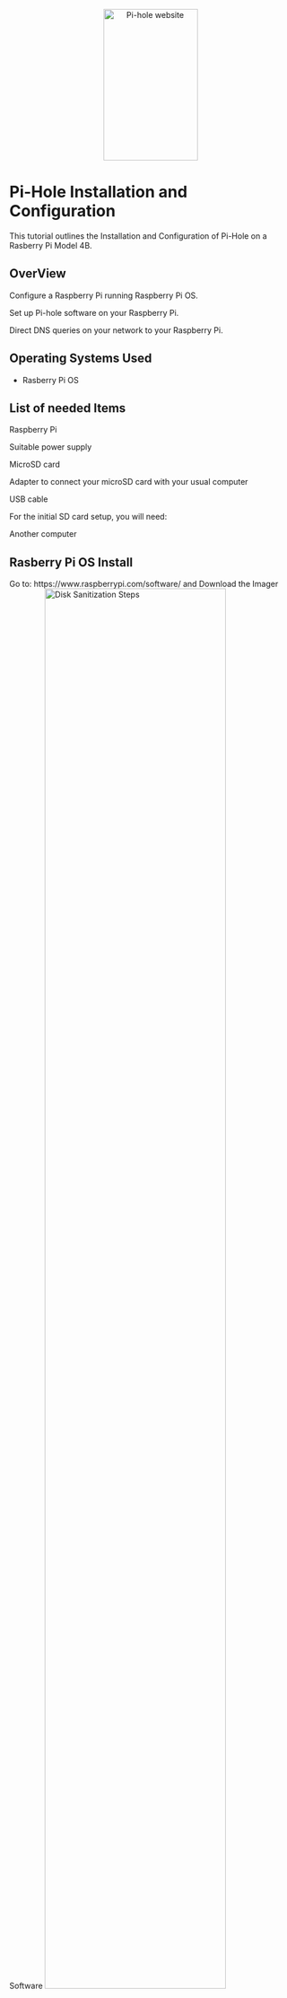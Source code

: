 <p align="center">
  <picture>
    <source media="(prefers-color-scheme: dark)" srcset="https://pi-hole.github.io/graphics/Vortex/Vortex_Vertical_wordmark_darkmode.png">
    <source media="(prefers-color-scheme: light)" srcset="https://pi-hole.github.io/graphics/Vortex/Vortex_Vertical_wordmark_lightmode.png">
    <img src="https://pi-hole.github.io/graphics/Vortex/Vortex_Vertical_wordmark_lightmode.png" width="168" height="270" alt="Pi-hole website">
  </picture>
    <br>

<h1>Pi-Hole Installation and Configuration</h1>
This tutorial outlines the Installation and Configuration of Pi-Hole on a Rasberry Pi Model 4B.<br />


<h2>OverView</h2
To install a Pi-hole in your network, you’ll need to do the following things:

Configure a Raspberry Pi running Raspberry Pi OS.

Set up Pi-hole software on your Raspberry Pi.

Direct DNS queries on your network to your Raspberry Pi.

<h2>Operating Systems Used </h2>

- Rasberry Pi OS 

<h2>List of needed Items</h2>

Raspberry Pi

Suitable power supply

MicroSD card

Adapter to connect your microSD card with your usual computer

USB cable

For the initial SD card setup, you will need:

Another computer 

<h2>Rasberry Pi OS Install</h2>

<p>
Go to: https://www.raspberrypi.com/software/ and Download the Imager Software 
<img src="https://i.imgur.com/izQxZGU.png" height="80%" width="80%" alt="Disk Sanitization Steps"/>
</p>
<p>
<p>

Once Downloaded and Installed set the correct image for your device
<img src="https://i.imgur.com/Gg957DH.png" height="80%" width="80%" alt="Disk Sanitization Steps"/>
</p>
<br />
<p>
  And install
  
  -Once Finished eject the SD Card and plug it into the Raspberry Pi.
<img src="https://i.imgur.com/uXzaySp.png" height="80%" width="80%" alt="Disk Sanitization Steps"/>
</p>
<br />

<h2>Rasberry Pi update </h2>

Now the your Device is set up and powered on, open a Terminal panel
<img src="https://i.imgur.com/niIvCQz.png" height="80%" width="80%" alt="Disk Sanitization Steps"/>
</p>
<br />

<p>
copy and run the following command:  

```bash
sudo apt update && sudo apt upgrade
```
<img src="https://i.imgur.com/It3UMoq.png" height="80%" width="80%" alt="Disk Sanitization Steps"/>
</p>
Once Complete reboot the Rasberry Pi

```bash
sudo reboot now
```
<img src="https://i.imgur.com/ZSUWGAd.png" height="80%" width="80%" alt="Disk Sanitization Steps"/>
</p>
<br />

<h2>Pi-Hole Installation </h2>


  Once Rebooted copy and run the following command

```
curl -sSL https://install.pi-hole.net | bash
```

<img src="https://i.imgur.com/YdxDnIm.png" height="80%" width="80%" alt="Disk Sanitization Steps"/>
</p>

<p>
  Follow the Set up 
<p>
<img src="https://i.imgur.com/gU8nj6n.png" height="80%" width="80%" alt="Disk Sanitization Steps"/>
</p>
<p>
  When you are picking your upstream DNS provider select Quad9, as it is a non-profit organization which operates a privacy-and-security focused, open DNS recursive service 

  Here is their link if you have any questions: https://quad9.net/

  Continue the installation to your own Logging Preferance
<img src="https://i.imgur.com/Kd7W5qy.png" height="80%" width="80%" alt="Disk Sanitization Steps"/>
</p>
<p>
  Take note of the IP address, you will need to go to your router and make this static.

  You can copy the premade password and log into the web address or the Ip/admin. Or the next step we are going to change it!
<img src="https://i.imgur.com/9nxbgkv.png" height="80%" width="80%" alt="Disk Sanitization Steps"/>
</p>
<p>
Copy and run this command:

```bash
pihole -a -p
```

<img src="https://i.imgur.com/pOjI5id.png" height="80%" width="80%" alt="Disk Sanitization Steps"/>
</p>

<p>
Next we will make sure everthing is updated, copy and run this command
  
```bash
pihole -up
```

<img src="https://i.imgur.com/QYUn9Ov.png" height="80%" width="80%" alt="Disk Sanitization Steps"/>
</p>

<h2>Firebog DNS list</h2>

<p>
Open a web page and go to your pihole web page, and log in.
  
  http://<IP_ADDPRESS_OF_YOUR_PI_HOLE>/admin/
<img src="https://i.imgur.com/rIKryND.png" height="80%" width="80%" alt="Disk Sanitization Steps"/>
</p>
<p>
  Open another tap and go to https://firebog.net/
<img src="https://i.imgur.com/EiGFPQI.png" height="80%" width="80%" alt="Disk Sanitization Steps"/>
</p>
<p>
Go to the Addlist tab on the left hand side menu

  We will pasting the URL's from Fire bog into the Addresses bar
<img src="https://i.imgur.com/fLsNouD.png" height="80%" width="80%" alt="Disk Sanitization Steps"/>
</p>
<p>
Copy at least the Green (I will be including the Blue options) it is recommended to avoid the ones with lines through them as they may block the wrong things and break websites!
<img src="https://i.imgur.com/l3W2CxM.png" height="80%" width="80%" alt="Disk Sanitization Steps"/>
</p>

<p>
  Copy, paste and add all sections you desire!
<img src="https://i.imgur.com/4xqgkAk.png" height="80%" width="80%" alt="Disk Sanitization Steps"/>
</p>
<p>
  Once all the Url's are added to your block list, we need to Update Gravity (list of blocked domains)

  Go back to the Terminal, Copy and run this command

```bash
pihole -g
```

<img src="https://i.imgur.com/ykySgAL.png" height="80%" width="80%" alt="Disk Sanitization Steps"/>
</p>

<p>
  Now back on the Dash you should have many more domains on your Block list!
<img src="https://i.imgur.com/MDrCy5m.png" height="80%" width="80%" alt="Disk Sanitization Steps"/>
</p>

<h2>Point your Devices to Pi-Hole </h2>

<p>
  Once the installer has been run, you will need to configure your router to have DHCP clients use Pi-hole as their DNS server. This router configuration will ensure that all devices connecting to your network will have content blocked without any further intervention.

If your router does not support setting the DNS server, you can use Pi-hole's built-in DHCP server; be sure to disable DHCP on your router first (if it has that feature available).

As a last resort, you can manually set each device to use Pi-hole as their DNS server.

- Each device is differant and you may need to update the DNS to your Raspberry Pi mannally. Or if you do not controll the Router.
  
<img src="https://i.imgur.com/DJmEXEB.png" height="80%" width="80%" alt="Disk Sanitization Steps"/>
</p>
<p>
Lorem ipsum dolor sit amet, consectetur adipiscing elit, sed do eiusmod tempor incididunt ut labore et dolore magna aliqua. Ut enim ad minim veniam, quis nostrud exercitation ullamco laboris nisi ut aliquip ex ea commodo consequat. Duis aute irure dolor in reprehenderit in voluptate velit esse cillum dolore eu fugiat nulla pariatur.
</p>
<br /><p>
<img src="https://i.imgur.com/DJmEXEB.png" height="80%" width="80%" alt="Disk Sanitization Steps"/>
Step 1
</p>
<p>
Lorem ipsum dolor sit amet, consectetur adipiscing elit, sed do eiusmod tempor incididunt ut labore et dolore magna aliqua. Ut enim ad minim veniam, quis nostrud exercitation ullamco laboris nisi ut aliquip ex ea commodo consequat. Duis aute irure dolor in reprehenderit in voluptate velit esse cillum dolore eu fugiat nulla pariatur.
</p>
<br />

<p>
<img src="https://i.imgur.com/DJmEXEB.png" height="80%" width="80%" alt="Disk Sanitization Steps"/>
Step 1
</p>
<p>
Lorem ipsum dolor sit amet, consectetur adipiscing elit, sed do eiusmod tempor incididunt ut labore et dolore magna aliqua. Ut enim ad minim veniam, quis nostrud exercitation ullamco laboris nisi ut aliquip ex ea commodo consequat. Duis aute irure dolor in reprehenderit in voluptate velit esse cillum dolore eu fugiat nulla pariatur.
</p>
<br />

<p>
<img src="https://i.imgur.com/DJmEXEB.png" height="80%" width="80%" alt="Disk Sanitization Steps"/>
</p>
<p>
Lorem ipsum dolor sit amet, consectetur adipiscing elit, sed do eiusmod tempor incididunt ut labore et dolore magna aliqua. Ut enim ad minim veniam, quis nostrud exercitation ullamco laboris nisi ut aliquip ex ea commodo consequat. Duis aute irure dolor in reprehenderit in voluptate velit esse cillum dolore eu fugiat nulla pariatur.
</p>
<br /><p>
<img src="https://i.imgur.com/DJmEXEB.png" height="80%" width="80%" alt="Disk Sanitization Steps"/>
Step 1
</p>
<p>
Lorem ipsum dolor sit amet, consectetur adipiscing elit, sed do eiusmod tempor incididunt ut labore et dolore magna aliqua. Ut enim ad minim veniam, quis nostrud exercitation ullamco laboris nisi ut aliquip ex ea commodo consequat. Duis aute irure dolor in reprehenderit in voluptate velit esse cillum dolore eu fugiat nulla pariatur.
</p>
<br />

<p>
<img src="https://i.imgur.com/DJmEXEB.png" height="80%" width="80%" alt="Disk Sanitization Steps"/>
Step 1
</p>
<p>
Lorem ipsum dolor sit amet, consectetur adipiscing elit, sed do eiusmod tempor incididunt ut labore et dolore magna aliqua. Ut enim ad minim veniam, quis nostrud exercitation ullamco laboris nisi ut aliquip ex ea commodo consequat. Duis aute irure dolor in reprehenderit in voluptate velit esse cillum dolore eu fugiat nulla pariatur.
</p>
<br />

<p>
<img src="https://i.imgur.com/DJmEXEB.png" height="80%" width="80%" alt="Disk Sanitization Steps"/>
</p>
<p>
Lorem ipsum dolor sit amet, consectetur adipiscing elit, sed do eiusmod tempor incididunt ut labore et dolore magna aliqua. Ut enim ad minim veniam, quis nostrud exercitation ullamco laboris nisi ut aliquip ex ea commodo consequat. Duis aute irure dolor in reprehenderit in voluptate velit esse cillum dolore eu fugiat nulla pariatur.
</p>
<br />
